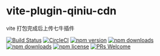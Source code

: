 # vite-plugin-qiniu-cdn
vite 打包完成后上传七牛插件



[![Build Status](https://img.shields.io/circleci/project/liliuzhu/vite-plugin-qiniu-cdn/master.svg?style=flat-square)](https://circleci.com/gh/liliuzhu/vite-plugin-qiniu-cdn)
[![CircleCI](https://circleci.com/gh/liliuzhu/vite-plugin-qiniu-cdn.svg?style=svg)](https://circleci.com/gh/liliuzhu/vite-plugin-qiniu-cdn)
[![npm version](https://img.shields.io/npm/v/vite-plugin-qiniu-cdn.svg?style=flat-square)](https://www.npmjs.com/package/vite-plugin-qiniu-cdn)
[![npm downloads](https://img.shields.io/npm/dt/vite-plugin-qiniu-cdn.svg?style=flat-square)](https://www.npmjs.com/package/vite-plugin-qiniu-cdn)
[![npm downloads](https://img.shields.io/npm/dm/vite-plugin-qiniu-cdn.svg?style=flat-square)](https://www.npmjs.com/package/vite-plugin-qiniu-cdn)
[![npm license](https://img.shields.io/npm/l/vite-plugin-qiniu-cdn.svg?style=flat-square)](https://www.npmjs.com/package/vite-plugin-qiniu-cdn)
[![PRs Welcome](https://img.shields.io/badge/PRs-welcome-brightgreen.svg?style=flat-square)](http://makeapullrequest.com)
